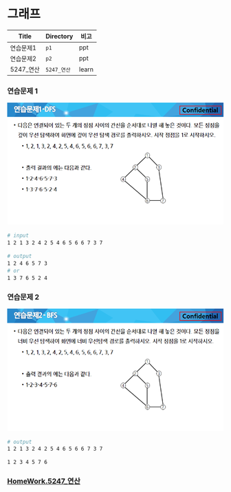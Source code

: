 # 그래프


| Title         | Directory       | 비고  |
| ------------- | --------------- | ----- |
| 연습문제1     | `p1`            | ppt   |
| 연습문제2     | `p2`            | ppt   |
| 5247_연산     | `5247_연산`     | learn |

### 연습문제 1

![image-20220401032344151](README.assets/image-20220401032344151.png)



```sh
# input
1 2 1 3 2 4 2 5 4 6 5 6 6 7 3 7
```

```sh
# output
1 2 4 6 5 7 3
# or
1 3 7 6 5 2 4
```



### 연습문제 2

![image-20220401032355915](README.assets/image-20220401032355915.png)

```sh
# output
1 2 1 3 2 4 2 5 4 6 5 6 6 7 3 7
```
```sh
1 2 3 4 5 7 6
```




### [HomeWork.5247_연산](https://swexpertacademy.com/main/learn/course/subjectDetail.do?courseId=AVuPDYSqAAbw5UW6&subjectId=AWUYG3y62EcDFAVT&&)